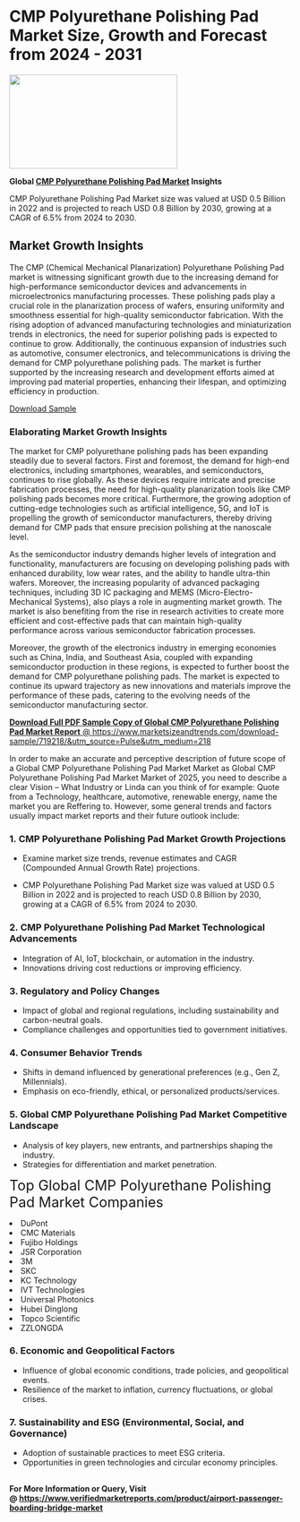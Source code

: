 <H1>CMP Polyurethane Polishing Pad Market Size, Growth and Forecast from 2024 - 2031</H1><img class="aligncenter size-medium wp-image-584254" src="https://thirdeyenews.in/wp-content/uploads/2024/09/Global-Market-Research-300x168.jpeg" alt="" width="300" height="168" /><p><strong>Global&nbsp;<a href="https://www.marketsizeandtrends.com/download-sample/719218/&amp;utm_source=Pulse&amp;utm_medium=218">CMP Polyurethane Polishing Pad Market</a> Insights</strong></p><p>CMP Polyurethane Polishing Pad Market size was valued at USD 0.5 Billion in 2022 and is projected to reach USD 0.8 Billion by 2030, growing at a CAGR of 6.5% from 2024 to 2030.</p><p><h2>Market Growth Insights</h2> <p>The CMP (Chemical Mechanical Planarization) Polyurethane Polishing Pad market is witnessing significant growth due to the increasing demand for high-performance semiconductor devices and advancements in microelectronics manufacturing processes. These polishing pads play a crucial role in the planarization process of wafers, ensuring uniformity and smoothness essential for high-quality semiconductor fabrication. With the rising adoption of advanced manufacturing technologies and miniaturization trends in electronics, the need for superior polishing pads is expected to continue to grow. Additionally, the continuous expansion of industries such as automotive, consumer electronics, and telecommunications is driving the demand for CMP polyurethane polishing pads. The market is further supported by the increasing research and development efforts aimed at improving pad material properties, enhancing their lifespan, and optimizing efficiency in production. </p> <p><a href="#">Download Sample</a></p> <h3>Elaborating Market Growth Insights</h3> <p>The market for CMP polyurethane polishing pads has been expanding steadily due to several factors. First and foremost, the demand for high-end electronics, including smartphones, wearables, and semiconductors, continues to rise globally. As these devices require intricate and precise fabrication processes, the need for high-quality planarization tools like CMP polishing pads becomes more critical. Furthermore, the growing adoption of cutting-edge technologies such as artificial intelligence, 5G, and IoT is propelling the growth of semiconductor manufacturers, thereby driving demand for CMP pads that ensure precision polishing at the nanoscale level.</p> <p>As the semiconductor industry demands higher levels of integration and functionality, manufacturers are focusing on developing polishing pads with enhanced durability, low wear rates, and the ability to handle ultra-thin wafers. Moreover, the increasing popularity of advanced packaging techniques, including 3D IC packaging and MEMS (Micro-Electro-Mechanical Systems), also plays a role in augmenting market growth. The market is also benefiting from the rise in research activities to create more efficient and cost-effective pads that can maintain high-quality performance across various semiconductor fabrication processes.</p> <p>Moreover, the growth of the electronics industry in emerging economies such as China, India, and Southeast Asia, coupled with expanding semiconductor production in these regions, is expected to further boost the demand for CMP polyurethane polishing pads. The market is expected to continue its upward trajectory as new innovations and materials improve the performance of these pads, catering to the evolving needs of the semiconductor manufacturing sector.</p> <p><a href="#"></p><p><span class=""><strong>Download Full PDF Sample Copy of Global CMP Polyurethane Polishing Pad Market Report</strong> @ <a href="https://www.marketsizeandtrends.com/download-sample/719218/&amp;utm_source=Pulse&amp;utm_medium=218" target="_blank">https://www.marketsizeandtrends.com/download-sample/719218/&amp;utm_source=Pulse&amp;utm_medium=218</a></span></p><p>In order to make an accurate and perceptive description of future scope of a Global&nbsp;CMP Polyurethane Polishing Pad Market Market as Global&nbsp;CMP Polyurethane Polishing Pad Market Market of 2025, you need to describe a clear Vision &ndash; What Industry or Linda can you think of for example: Quote from a Technology, healthcare, automotive, renewable energy, name the market you are Reffering to. However, some general trends and factors usually impact market reports and their future outlook include:</p><h3>1.&nbsp;<strong>CMP Polyurethane Polishing Pad Market Growth Projections</strong></h3><ul><li>Examine market size trends, revenue estimates and CAGR (Compounded Annual Growth Rate) projections.</li><li><p>CMP Polyurethane Polishing Pad Market size was valued at USD 0.5 Billion in 2022 and is projected to reach USD 0.8 Billion by 2030, growing at a CAGR of 6.5% from 2024 to 2030.</p></li></ul><h3>2.&nbsp;<strong>CMP Polyurethane Polishing Pad Market Technological Advancements</strong></h3><ul><li>Integration of AI, IoT, blockchain, or automation in the industry.</li><li>Innovations driving cost reductions or improving efficiency.</li></ul><h3>3.&nbsp;<strong>Regulatory and Policy Changes</strong></h3><ul><li>Impact of global and regional regulations, including sustainability and carbon-neutral goals.</li><li>Compliance challenges and opportunities tied to government initiatives.</li></ul><h3>4.&nbsp;<strong>Consumer Behavior Trends</strong></h3><ul><li>Shifts in demand influenced by generational preferences (e.g., Gen Z, Millennials).</li><li>Emphasis on eco-friendly, ethical, or personalized products/services.</li></ul><h3>5.&nbsp;<strong>Global CMP Polyurethane Polishing Pad Market Competitive Landscape</strong></h3><ul><li>Analysis of key players, new entrants, and partnerships shaping the industry.</li><li>Strategies for differentiation and market penetration.</li></ul><p data-pm-slice="1 1 []"><span style="color: inherit; font-family: inherit; font-size: 25px;">Top Global CMP Polyurethane Polishing Pad Market Companies</span></p><div class="" data-test-id=""><p><li>DuPont</li><li> CMC Materials</li><li> Fujibo Holdings</li><li> JSR Corporation</li><li> 3M</li><li> SKC</li><li> KC Technology</li><li> IVT Technologies</li><li> Universal Photonics</li><li> Hubei Dinglong</li><li> Topco Scientific</li><li> ZZLONGDA</li></p></div><h3>6.&nbsp;<strong>Economic and Geopolitical Factors</strong></h3><ul><li>Influence of global economic conditions, trade policies, and geopolitical events.</li><li>Resilience of the market to inflation, currency fluctuations, or global crises.</li></ul><h3>7.&nbsp;<strong>Sustainability and ESG (Environmental, Social, and Governance)</strong></h3><ul><li>Adoption of sustainable practices to meet ESG criteria.</li><li>Opportunities in green technologies and circular economy principles.</li></ul><h2><strong style="font-size: 14px;">For More Information or Query, Visit @&nbsp;</strong><a style="background-color: #ffffff; font-size: 14px;" href="https://www.marketsizeandtrends.com/report/cmp-polyurethane-polishing-pad-market/" target="_blank">https://www.verifiedmarketreports.com/product/airport-passenger-boarding-bridge-market</a></h2>
